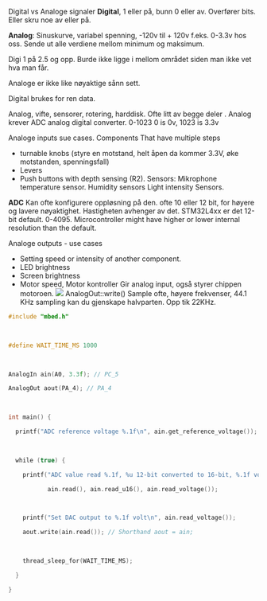 Digital vs Analoge signaler
**Digital**, 1 eller på, bunn 0 eller av. 
Overfører bits. Eller skru noe av eller på.

**Analog**:
Sinuskurve, variabel spenning, -120v til + 120v f.eks. 0-3.3v hos oss. Sende ut alle verdiene mellom minimum og maksimum.

Digi
1 på 2.5 og opp.
Burde ikke ligge i mellom området siden man ikke vet hva man får.

Analoge er ikke like nøyaktige sånn sett.

Digital brukes for ren data.

Analog, vifte, sensorer, rotering, harddisk.  Ofte litt av begge deler
.
Analog krever ADC analog digital converter. 
0-1023
0 is 0v, 1023 is 3.3v

Analoge inputs sue cases.
Components
That have multiple steps
- turnable knobs (styre en motstand, helt åpen da kommer 3.3V, øke motstanden, spenningsfall)
- Levers
- Push buttons with depth sensing (R2).
Sensors:
Mikrophone
temperature sensor.
Humidity sensors
Light intensity Sensors.

**ADC** Kan ofte konfigurere oppløsning på den. ofte 10 eller 12 bit, for høyere og lavere nøyaktighet. Hastigheten avhenger av det. 
STM32L4xx er det 12-bit default. 0-4095. Microcontroller might have higher or lower internal resolution than the default. 

Analoge outputs - use cases
- Setting speed or intensity of another component. 
- LED brightness
- Screen brightness
- Motor speed, Motor kontroller Gir analog input, også styrer chippen motoroen.
![](https://lh7-rt.googleusercontent.com/slidesz/AGV_vUdACt0k8t0vGKWZiA42eS4jED4plPGoPHZyqAEsf99hb8_aFLRP8JmAPhmTmIzEj7P73qDpIKt_qfUB34S8wymWFqCth6HiaMq_4mePT9RaHab1TWfpcVoSRMt7hI2zCIvQRFpa=s2048?key=L6Vc0XISLPY16DM8Cr22o9P2)
AnalogOut::write()
Sample ofte, høyere frekvenser, 44.1 KHz sampling kan du gjenskape halvparten. Opp tik 22KHz.

```cpp
#include "mbed.h"

  

#define WAIT_TIME_MS 1000

  

AnalogIn ain(A0, 3.3f); // PC_5

AnalogOut aout(PA_4); // PA_4

  

int main() {

  printf("ADC reference voltage %.1f\n", ain.get_reference_voltage());

  

  while (true) {

    printf("ADC value read %.1f, %u 12-bit converted to 16-bit, %.1f volt\n",

           ain.read(), ain.read_u16(), ain.read_voltage());

  

    printf("Set DAC output to %.1f volt\n", ain.read_voltage());

    aout.write(ain.read()); // Shorthand aout = ain;

  

    thread_sleep_for(WAIT_TIME_MS);

  }

}
```


